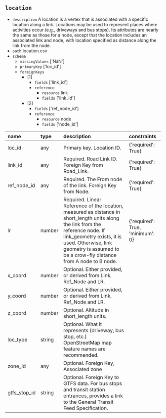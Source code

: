 ## `location`
  - `description` A location is a vertex that is associated with a specific location along a link. Locations may be used to represent places where activities occur (e.g., driveways and bus stops). Its attributes are nearly the same as those for a node, except that the location includes an associated link and node, with location specified as distance along the link from the node.
  - `path` location.csv
  - `schema`
      - `missingValues` ['NaN']
    - `primaryKey` ['loc_id']
    - `foreignKeys`
      - [1]
        - `fields` ['link_id']
        - `reference`
          - `resource` link
          - `fields` ['link_id']
      - [2]
        - `fields` ['ref_node_id']
        - `reference`
          - `resource` node
          - `fields` ['node_id']

  | name         | type   | description                                                                                                                                                                                                                                               | constraints                      |
|:-------------|:-------|:----------------------------------------------------------------------------------------------------------------------------------------------------------------------------------------------------------------------------------------------------------|:---------------------------------|
| loc_id       | any    | Primary key. Location ID.                                                                                                                                                                                                                                 | {'required': True}               |
| link_id      | any    | Required. Road Link ID. Foreign Key from Road_Link.                                                                                                                                                                                                       | {'required': True}               |
| ref_node_id  | any    | Required. The From node of the link. Foreign Key from Node.                                                                                                                                                                                               | {'required': True}               |
| lr           | number | Required. Linear Reference of the location, measured as distance in short_length units along the link from the reference node.  If link_geometry exists, it is used. Otherwise, link geometry is assumed to be a crow-fly distance from A node to B node. | {'required': True, 'minimum': 0} |
| x_coord      | number | Optional. Either provided, or derived from Link, Ref_Node and LR.                                                                                                                                                                                         |                                  |
| y_coord      | number | Optional. Either provided, or derived from Link, Ref_Node and LR.                                                                                                                                                                                         |                                  |
| z_coord      | number | Optional. Altitude in short_length units.                                                                                                                                                                                                                 |                                  |
| loc_type     | string | Optional. What it represents (driveway, bus stop, etc.) OpenStreetMap map feature names are recommended.                                                                                                                                                  |                                  |
| zone_id      | any    | Optional. Foreign Key, Associated zone                                                                                                                                                                                                                    |                                  |
| gtfs_stop_id | string | Optional. Foreign Key to GTFS data. For bus stops and transit station entrances, provides a link to the General Transit Feed Specification.                                                                                                               |                                  |